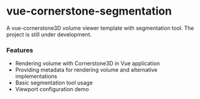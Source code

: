 # vue-cornerstone-segmentation

A vue-cornerstone3D volume viewer template with segmentation tool. The project is still under development.

### Features

- Rendering volume with Cornerstone3D in Vue application
- Providing metadata for rendering volume and alternative implementations
- Basic segmentation tool usage
- Viewport configuration demo
